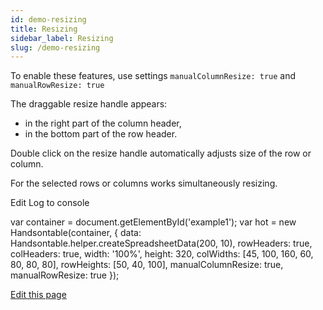 ```yaml
---
id: demo-resizing
title: Resizing
sidebar_label: Resizing
slug: /demo-resizing
---
```


To enable these features, use settings `manualColumnResize: true` and `manualRowResize: true`

The draggable resize handle appears:

*   in the right part of the column header,
*   in the bottom part of the row header.

Double click on the resize handle automatically adjusts size of the row or column.

For the selected rows or columns works simultaneously resizing.

Edit Log to console

var container = document.getElementById('example1'); var hot = new Handsontable(container, { data: Handsontable.helper.createSpreadsheetData(200, 10), rowHeaders: true, colHeaders: true, width: '100%', height: 320, colWidths: \[45, 100, 160, 60, 80, 80, 80\], rowHeights: \[50, 40, 100\], manualColumnResize: true, manualRowResize: true });

[Edit this page](https://github.com/handsontable/docs/edit/8.2.0/tutorials/resizing.html)
